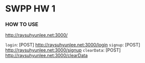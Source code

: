 # SWPP HW 1

### HOW TO USE
http://raysuhyunlee.net:3000/

`login`: [POST] http://raysuhyunlee.net:3000/login
`signup`: [POST] http://raysuhyunlee.net:3000/signup
`clearData`: [POST] http://raysuhyunlee.net:3000/clearData
